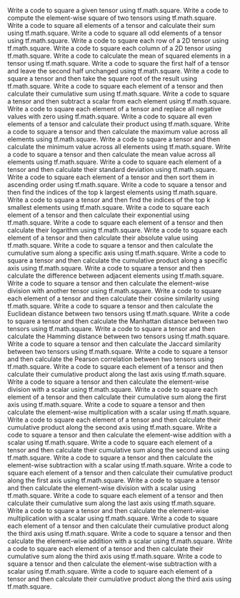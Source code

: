 Write a code to square a given tensor using tf.math.square.
Write a code to compute the element-wise square of two tensors using tf.math.square.
Write a code to square all elements of a tensor and calculate their sum using tf.math.square.
Write a code to square all odd elements of a tensor using tf.math.square.
Write a code to square each row of a 2D tensor using tf.math.square.
Write a code to square each column of a 2D tensor using tf.math.square.
Write a code to calculate the mean of squared elements in a tensor using tf.math.square.
Write a code to square the first half of a tensor and leave the second half unchanged using tf.math.square.
Write a code to square a tensor and then take the square root of the result using tf.math.square.
Write a code to square each element of a tensor and then calculate their cumulative sum using tf.math.square.
Write a code to square a tensor and then subtract a scalar from each element using tf.math.square.
Write a code to square each element of a tensor and replace all negative values with zero using tf.math.square.
Write a code to square all even elements of a tensor and calculate their product using tf.math.square.
Write a code to square a tensor and then calculate the maximum value across all elements using tf.math.square.
Write a code to square a tensor and then calculate the minimum value across all elements using tf.math.square.
Write a code to square a tensor and then calculate the mean value across all elements using tf.math.square.
Write a code to square each element of a tensor and then calculate their standard deviation using tf.math.square.
Write a code to square each element of a tensor and then sort them in ascending order using tf.math.square.
Write a code to square a tensor and then find the indices of the top k largest elements using tf.math.square.
Write a code to square a tensor and then find the indices of the top k smallest elements using tf.math.square.
Write a code to square each element of a tensor and then calculate their exponential using tf.math.square.
Write a code to square each element of a tensor and then calculate their logarithm using tf.math.square.
Write a code to square each element of a tensor and then calculate their absolute value using tf.math.square.
Write a code to square a tensor and then calculate the cumulative sum along a specific axis using tf.math.square.
Write a code to square a tensor and then calculate the cumulative product along a specific axis using tf.math.square.
Write a code to square a tensor and then calculate the difference between adjacent elements using tf.math.square.
Write a code to square a tensor and then calculate the element-wise division with another tensor using tf.math.square.
Write a code to square each element of a tensor and then calculate their cosine similarity using tf.math.square.
Write a code to square a tensor and then calculate the Euclidean distance between two tensors using tf.math.square.
Write a code to square a tensor and then calculate the Manhattan distance between two tensors using tf.math.square.
Write a code to square a tensor and then calculate the Hamming distance between two tensors using tf.math.square.
Write a code to square a tensor and then calculate the Jaccard similarity between two tensors using tf.math.square.
Write a code to square a tensor and then calculate the Pearson correlation between two tensors using tf.math.square.
Write a code to square each element of a tensor and then calculate their cumulative product along the last axis using tf.math.square.
Write a code to square a tensor and then calculate the element-wise division with a scalar using tf.math.square.
Write a code to square each element of a tensor and then calculate their cumulative sum along the first axis using tf.math.square.
Write a code to square a tensor and then calculate the element-wise multiplication with a scalar using tf.math.square.
Write a code to square each element of a tensor and then calculate their cumulative product along the second axis using tf.math.square.
Write a code to square a tensor and then calculate the element-wise addition with a scalar using tf.math.square.
Write a code to square each element of a tensor and then calculate their cumulative sum along the second axis using tf.math.square.
Write a code to square a tensor and then calculate the element-wise subtraction with a scalar using tf.math.square.
Write a code to square each element of a tensor and then calculate their cumulative product along the first axis using tf.math.square.
Write a code to square a tensor and then calculate the element-wise division with a scalar using tf.math.square.
Write a code to square each element of a tensor and then calculate their cumulative sum along the last axis using tf.math.square.
Write a code to square a tensor and then calculate the element-wise multiplication with a scalar using tf.math.square.
Write a code to square each element of a tensor and then calculate their cumulative product along the third axis using tf.math.square.
Write a code to square a tensor and then calculate the element-wise addition with a scalar using tf.math.square.
Write a code to square each element of a tensor and then calculate their cumulative sum along the third axis using tf.math.square.
Write a code to square a tensor and then calculate the element-wise subtraction with a scalar using tf.math.square.
Write a code to square each element of a tensor and then calculate their cumulative product along the third axis using tf.math.square.

